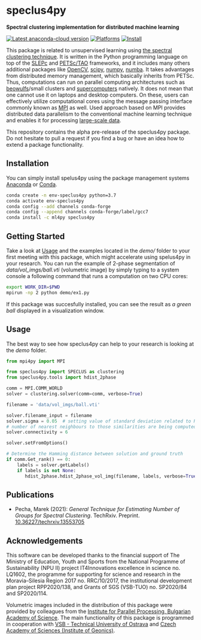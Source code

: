 # speclus4py 

__Spectral clustering implementation for distributed machine learning__

[![Latest anaconda-cloud version](
https://anaconda.org/ml4py/speclus4py/badges/version.svg)](https://anaconda.org/ml4py/speclus4py)
[![Platforms](
https://anaconda.org/ml4py/speclus4py/badges/platforms.svg)](https://anaconda.org/ml4py/speclus4py)
[![Install](
https://anaconda.org/ml4py/speclus4py/badges/installer/conda.svg)](https://anaconda.org/ml4py/speclus4py)

This package is related to unsupervised learning using [the spectral clustering technique](https://en.wikipedia.org/wiki/Spectral_clustering). It is written in the Python programming language on top of the [SLEPc](https://slepc.upv.es) and [PETSc/TAO](https://www.mcs.anl.gov/petsc/) frameworks, and it includes many others additional packages like [OpenCV](https://opencv.org), [scipy](https://www.scipy.org), [numpy](https://numpy.org), [numba](http://numba.pydata.org). It takes advantages from distributed memory management, which basically inherits from PETSc. Thus, computations can run on parallel computing architectures such as [beowulfs](https://en.wikipedia.org/wiki/Beowulf_cluster)/small clusters and [supercomputers](https://en.wikipedia.org/wiki/Supercomputer) natively. It does not mean that one cannot use it on laptops and desktop computers. On these, users can effectively utilize computational cores using the message passing interface commonly known as [MPI](https://en.wikipedia.org/wiki/Message_Passing_Interface) as well. Used approach based on MPI provides distributed data parallelism to the conventional machine learning technique and enables it for processing [large-scale data](https://en.wikipedia.org/wiki/Big_data). 


This repository contains the alpha pre-release of the speclus4py package. Do not hesitate to pull a request if you find a bug or have an idea how to extend a package functionality.

## Installation

You can simply install spelus4py using the package management systems [Anaconda](https://www.anaconda.com) or [Conda](https://docs.conda.io/en/latest/).

```bash
conda create -n env-speclus4py python=3.7
conda activate env-speclus4py
conda config --add channels conda-forge
conda config --append channels conda-forge/label/gcc7
conda install -c ml4py speclus4py
```

## Getting Started

Take a look at [Usage](#usage) and the examples located in the *demo/* folder to your first meeting with this package, which might accelerate using spelus4py in your research. You can run the example of 2-phase segmentation of *data/vol_imgs/ball.vti* (volumetric image) by simply typing to a system console a following command that runs a computation on two CPU cores:

```bash
export WORK_DIR=$PWD
mpirun -np 2 python demo/ex1.py 
``` 
If this package was succesfully installed, you can see the result as *a green ball* displayed in a visualization window.

## Usage

The best way to see how speclus4py can help to your research is looking at the *demo* folder.

```python
from mpi4py import MPI

from speclus4py import SPECLUS as clustering
from speclus4py.tools import hdist_2phase

comm = MPI.COMM_WORLD
solver = clustering.solver(comm=comm, verbose=True)

filename = 'data/vol_imgs/ball.vti'

solver.filename_input = filename
solver.sigma = 0.05  # setting value of standard deviation related to RBF kernel
# number of nearest neighbours to those similarities are being computed
solver.connectivity = 6  

solver.setFromOptions()

# Determine the Hamming distance between solution and ground truth
if comm.Get_rank() == 0:
    labels = solver.getLabels()
    if labels is not None:
       hdist_2phase.hdist_2phase_vol_img(filename, labels, verbose=True)

```

## Publications

- Pecha, Marek (2021): *General Technique for Estimating Number of Groups for Spectral Clustering*. TechRxiv. Preprint. [10.36227/techrxiv.13553705](http://doi.org/10.36227/techrxiv.13553705) 

## Acknowledgements

This software can be developed thanks to the financial support of  The Ministry of Education, Youth and Sports from the National Programme of Sustainability (NPU II) project IT4Innovations excellence in science no. LQ1602, the programme for supporting for science and research in the Moravia–Silesia Region 2017 no. RRC/10/2017, the institutional development plan project RPP2020/138, and Grants of SGS (VSB-TUO) no. SP2020/84 and SP2020/114. 

Volumetric images included in the distribution of this package were provided by colleagues from the [Institute for Parallel Processing, Bulgarian Academy of Science](http://www.bas.bg/clpp/en/indexen.htm). The main functionality of this package is programmed in cooperation with [VSB - Technical University of Ostrava](https://www.vsb.cz/en) and [Czech Academy of Sciences (Institute of Geonics)](http://www.ugn.cas.cz/?l=en&p=home).